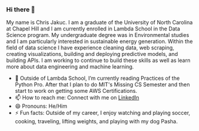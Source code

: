 ### Hi there 👋

<!--
**cjakuc/cjakuc** is a ✨ _special_ ✨ repository because its `README.md` (this file) appears on your GitHub profile.
-->

My name is Chris Jakuc. I am a graduate of the University of North Carolina at Chapel Hill and I am currently enrolled in Lambda School in the Data Science program. My undergraduate degree was in Environmental studies and I am particularly interested in sustainable energy generation. Within the field of data science I have experience cleaning data, web scraping, creating visualizations, building and deploying predictive models, and building APIs. I am working to continue to build these skills as well as learn more about data engineering and machine learning.

- 🔭 Outside of Lambda School, I’m currently reading Practices of the Python Pro. After that I plan to do MIT's Missing CS Semester and then start to work on getting some AWS Certifications.
- 📫 How to reach me: Connect with me on [LinkedIn](https://www.linkedin.com/in/chrisjakuc/)
- 😄 Pronouns: He/Him
- ⚡ Fun facts:  Outside of my career, I enjoy watching and playing soccer, cooking, traveling, lifting weights, and playing with my dog Pasha.
